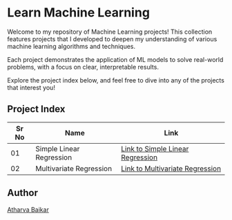 # Learn Machine Learning

Welcome to my repository of Machine Learning projects! This collection features projects that I developed to deepen my understanding of various machine learning algorithms and techniques.

Each project demonstrates the application of ML models to solve real-world problems, with a focus on clear, interpretable results.

Explore the project index below, and feel free to dive into any of the projects that interest you!

## Project Index

| Sr No | Name                    | Link                                                                                                                                                                                               |
|-------|--------------------------|---------------------------------------------------------------------------------------------------------------------------------------------------------------------------------------------------|
| 01    | Simple Linear Regression | [Link to Simple Linear Regression](https://github.com/DarkGuardian641/Machine-Learning-Projects/tree/main/01%20-%20Simple%20Linear%20Regression)                                                  |
| 02    | Multivariate Regression  | [Link to Multivariate Regression](https://github.com/DarkGuardian641/Machine-Learning-Projects/tree/main/02%20-%20Multivariate%20Regression)                                                      |

## Author

[Atharva Baikar](https://github.com/DarkGuardian641)
